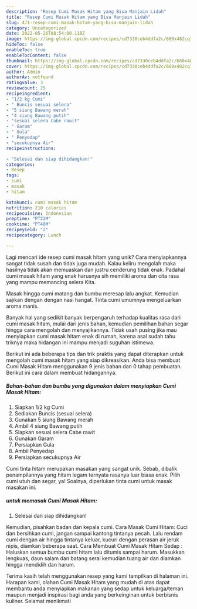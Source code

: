 ```yaml
---
description: "Resep Cumi Masak Hitam yang Bisa Manjain Lidah"
title: "Resep Cumi Masak Hitam yang Bisa Manjain Lidah"
slug: 471-resep-cumi-masak-hitam-yang-bisa-manjain-lidah
category: Uncategorized
date: 2022-05-26T08:54:00.110Z
image: https://img-global.cpcdn.com/recipes/cd7330ceb4ddfa2c/680x482cq70/cumi-masak-hitam-foto-resep-utama.jpg
hideToc: false
enableToc: true
enableTocContent: false
thumbnail: https://img-global.cpcdn.com/recipes/cd7330ceb4ddfa2c/680x482cq70/cumi-masak-hitam-foto-resep-utama.jpg
cover: https://img-global.cpcdn.com/recipes/cd7330ceb4ddfa2c/680x482cq70/cumi-masak-hitam-foto-resep-utama.jpg
author: Admin
authorAv: notfound
ratingvalue: 3
reviewcount: 25
recipeingredient:
- "1/2 kg Cumi"
- " Buncis sesuai selera"
- "5 siung Bawang merah"
- "4 siung Bawang putih"
- "sesuai selera Cabe rawit"
- " Garam"
- " Gula"
- " Penyedap"
- "secukupnya Air"
recipeinstructions:

- "Selesai dan siap dihidangkan!"
categories:
- Resep
tags:
- cumi
- masak
- hitam

katakunci: cumi masak hitam 
nutrition: 210 calories
recipecuisine: Indonesian
preptime: "PT22M"
cooktime: "PT48M"
recipeyield: "2"
recipecategory: Lunch

---
```





Lagi mencari ide resep cumi masak hitam yang unik? Cara menyiapkannya sangat tidak susah dan tidak juga mudah. Kalau keliru mengolah maka hasilnya tidak akan memuaskan dan justru cenderung tidak enak. Padahal cumi masak hitam yang enak harusnya sih memiliki aroma dan cita rasa yang mampu memancing selera Kita.





Masak hingga cumi matang dan bumbu meresap lalu angkat. Kemudian sajikan dengan dengan nasi hangat. Tinta cumi umumnya mengeluarkan aroma manis.

Banyak hal yang sedikit banyak berpengaruh terhadap kualitas rasa dari cumi masak hitam, mulai dari jenis bahan, kemudian pemilihan bahan segar hingga cara mengolah dan menyajikannya. Tidak usah pusing jika mau menyiapkan cumi masak hitam enak di rumah, karena asal sudah tahu triknya maka hidangan ini mampu menjadi suguhan istimewa.






Berikut ini ada beberapa tips dan trik praktis yang dapat diterapkan untuk mengolah cumi masak hitam yang siap dikreasikan. Anda bisa membuat Cumi Masak Hitam menggunakan 9 jenis bahan dan 0 tahap pembuatan. Berikut ini cara dalam membuat hidangannya.

<!--inarticleads1-->

##### Bahan-bahan dan bumbu yang digunakan dalam menyiapkan Cumi Masak Hitam:

1. Siapkan 1/2 kg Cumi
1. Sediakan  Buncis (sesuai selera)
1. Gunakan 5 siung Bawang merah
1. Ambil 4 siung Bawang putih
1. Siapkan sesuai selera Cabe rawit
1. Gunakan  Garam
1. Persiapkan  Gula
1. Ambil  Penyedap
1. Persiapkan secukupnya Air


Cumi tinta hitam merupakan masakan yang sangat unik. Sebab, dibalik penampilannya yang hitam legam ternyata rasanya luar biasa enak. Pilih cumi utuh dan segar, ya! Soalnya, diperlukan tinta cumi untuk masak masakan ini. 

<!--inarticleads2-->

#####  untuk memasak Cumi Masak Hitam:


1. Selesai dan siap dihidangkan!

Kemudian, pisahkan badan dan kepala cumi. Cara Masak Cumi Hitam: Cuci dan bersihkan cumi, jangan sampai kantong tintanya pecah. Lalu rendam cumi dengan air hingga tintanya keluar, kucuri dengan perasan air jeruk nipis, diamkan beberapa saat. Cara Membuat Cumi Masak Hitam Sedap : Haluskan semua bumbu cumi hitam lalu ditumis sampai harum. Masukkan lengkuas, daun salam dan batang serai kemudian tuang air dan diamkan hingga mendidih dan harum. 

Terima kasih telah menggunakan resep yang kami tampilkan di halaman ini. Harapan kami, olahan Cumi Masak Hitam yang mudah di atas dapat membantu anda menyiapkan makanan yang sedap untuk keluarga/teman maupun menjadi inspirasi bagi anda yang berkeinginan untuk berbisnis kuliner. Selamat menikmati
